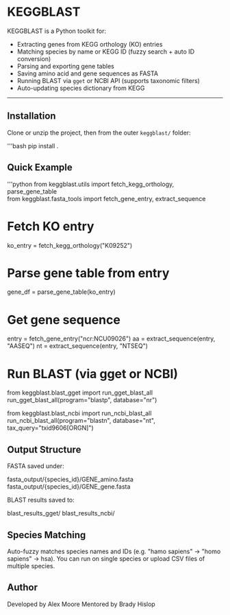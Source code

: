# KEGGBLAST 

KEGGBLAST is a Python toolkit for:

- Extracting genes from KEGG orthology (KO) entries  
- Matching species by name or KEGG ID (fuzzy search + auto ID conversion)  
- Parsing and exporting gene tables  
- Saving amino acid and gene sequences as FASTA  
- Running BLAST via `gget` or NCBI API (supports taxonomic filters)  
- Auto-updating species dictionary from KEGG

---
## Installation

Clone or unzip the project, then from the outer `keggblast/` folder:

'''bash
pip install .

## Quick Example

'''python
from keggblast.utils import fetch_kegg_orthology, parse_gene_table<br>
from keggblast.fasta_tools import fetch_gene_entry, extract_sequence

# Fetch KO entry
ko_entry = fetch_kegg_orthology("K09252")

# Parse gene table from entry
gene_df = parse_gene_table(ko_entry)

# Get gene sequence
entry = fetch_gene_entry("ncr:NCU09026")
aa = extract_sequence(entry, "AASEQ")
nt = extract_sequence(entry, "NTSEQ")

# Run BLAST (via gget or NCBI)
from keggblast.blast_gget import run_gget_blast_all
run_gget_blast_all(program="blastp", database="nr")

from keggblast.blast_ncbi import run_ncbi_blast_all
run_ncbi_blast_all(program="blastn", database="nt", tax_query="txid9606[ORGN]")

## Output Structure
FASTA saved under:

fasta_output/{species_id}/GENE_amino.fasta
fasta_output/{species_id}/GENE_gene.fasta

BLAST results saved to:

blast_results_gget/
blast_results_ncbi/

## Species Matching
Auto-fuzzy matches species names and IDs (e.g. "hamo sapiens" → "homo sapiens" → hsa). You can run on single species or upload CSV files of multiple species.

## Author
Developed by Alex Moore
Mentored by Brady Hislop 
